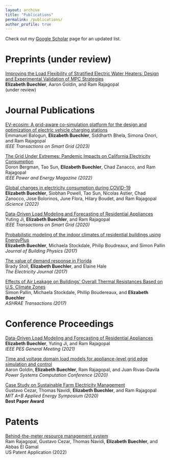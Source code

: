 ```yaml
---
layout: archive
title: "Publications"
permalink: /publications/
author_profile: true
---
```


Check out my [Google Scholar](https://scholar.google.com/citations?user=6lVsq5oAAAAJ&hl=en) page for an updated list.

# Preprints (under review)

[Improving the Load Flexibility of Stratified Electric Water Heaters: Design and Experimental Validation of MPC Strategies](https://arxiv.org/abs/2312.04102)  
**Elizabeth Buechler**, Aaron Goldin, and Ram Rajagopal  
(under review)

# Journal Publications

[EV-ecosim: A grid-aware co-simulation platform for the design and optimization of electric vehicle charging stations](https://ieeexplore.ieee.org/document/10342763)  
Emmanuel Balogun, **Elizabeth Buechler**, Siddharth Bhela, Simona Onori, and Ram Rajagopal  
*IEEE Transactions on Smart Grid (2023)*

[The Grid Under Extremes: Pandemic Impacts on California Electricity Consumption](https://ieeexplore.ieee.org/abstract/document/9920515)  
Doron Bergman, Tao Sun, **Elizabeth Buechler**, Chad Zanacco, and Ram Rajagopal  
*IEEE Power and Energy Magazine (2022)*

[Global changes in electricity consumption during COVID-19](https://www.sciencedirect.com/science/article/pii/S2589004221015388)  
**Elizabeth Buechler**, Siobhan Powell, Tao Sun, Nicolas Astier, Chad Zanocco, Jose Bolorinos, June Flora, Hilary Boudet, and Ram Rajagopal  
*iScience (2022)*

[Data-Driven Load Modeling and Forecasting of Residential Appliances](https://ieeexplore.ieee.org/abstract/document/8933148)  
Yuting Ji, **Elizabeth Buechler**, and Ram Rajagopal  
*IEEE Transactions on Smart Grid (2020)*

[Probabilistic modeling of the indoor climates of residential buildings using EnergyPlus](https://journals.sagepub.com/doi/abs/10.1177/1744259117701893?journalCode=jend)  
**Elizabeth Buechler**, Michaela Stockdale, Philip Boudreaux, and Simon Pallin  
*Journal of Building Physics (2017)*

[The value of demand response in Florida](https://www.sciencedirect.com/science/article/abs/pii/S1040619017302609)  
Brady Stoll, **Elizabeth Buechler**, and Elaine Hale  
*The Electricity Journal (2017)*

[Effects of Air Leakage on Buildings' Overall Thermal Resistances Based on U.S. Climate Zones](https://scholar.google.com/citations?view_op=view_citation&hl=en&user=6lVsq5oAAAAJ&sortby=pubdate&citation_for_view=6lVsq5oAAAAJ:0EnyYjriUFMC)  
Simon Pallin, Michaela Stockdale, Phillip Boudereaux, and **Elizabeth Buechler**  
*ASHRAE Transactions (2017)* 

# Conference Proceedings

[Data-Driven Load Modeling and Forecasting of Residential Appliances](https://ieeexplore.ieee.org/abstract/document/8933148)  
**Elizabeth Buechler**, Yuting Ji, and Ram Rajagopal  
*IEEE PES General Meeting (2021)*

[Time and voltage domain load models for appliance-level grid edge simulation and control](https://www.sciencedirect.com/science/article/abs/pii/S0378779620305538)  
Aaron Goldin, **Elizabeth Buechler**, Ram Rajagopal, and Juan Rivas-Davila  
*Power Systems Computation Conference (2020)*

[Case Study on Sustainable Farm Electricity Management](https://www.youtube.com/watch?v=NmYLf5ce4jg)  
Gustavo Cezar, Thomas Navidi, **Elizabeth Buechler**, and Ram Rajagopal  
*MIT A+B Applied Energy Symposium (2020)*  
**Best Paper Award**

# Patents

[Behind-the-meter resource management system](https://patents.google.com/patent/US20220321664A1/en)  
Ram Rajagopal, Gustavo Cezar, Thomas Navidi, **Elizabeth Buechler**, and Abbas El Gamal  
US Patent Application (2022)
